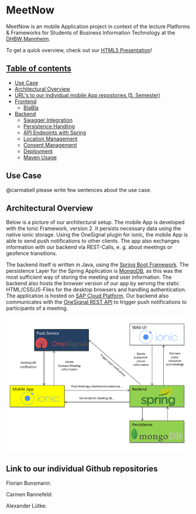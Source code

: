 # MeetNow

MeetNow is an mobile Application project in context of the lecture Platforms & Frameworks for Students of Business 
Information Technology at the [DHBW Mannheim](https://www.dhbw-mannheim.de/).

To get a quick overview, check out our 
[HTML5 Presentation](http://htmlpreview.github.io/?https://github.com/XLexxaX/MeetNow/blob/master/presentation/presentation.html)!

## [Table of contents](./README.md)
- [Use Case](#use-case)
- [Architectural Overview](#architectural-overview)
- [URL's to our individual mobile App repostories (5. Semester)](#link-to-our-individual-github-repositories)
- [Frontend]()
  + [BlaBla](./docs/README.md#wrench-geolocation-options)
- [Backend]()
  + [Swagger Integration]()
  + [Persistence Handling]()
  + [API Endpoints with Spring]()
  + [Location Management]()
  + [Consent Management]()
  + [Deployment]()
  + [Maven Usage]()

## Use Case

@carmabell please write few sentences about the use case.

## Architectural Overview
Below is a picture of our architectural setup. 
The mobile App is developed with the Ionic Framework, version 2. It persists necessary data using the native ionic 
storage. Using the OneSignal plugin for ionic, the mobile App is able to send push notifications to other clients. 
The app also exchanges information with our backend via REST-Calls, e. g. about meetings or geofence transitions. 

The backend itself is written in Java, using the [Spring Boot Framework](https://projects.spring.io/spring-boot/). 
The persistence Layer for the Spring Application 
is [MongoDB](https://www.mongodb.com/), as this was the most sufficient way of storing the meeting and user information. 
The backend also hosts the browser version of our app by serving the static HTML/CSS/JS-Files for the desktop browsers 
and handling 
authentication. The application is hosted on [SAP Cloud Platform](https://cloudplatform.sap.com/index.html). Our 
backend also communicates with the [OneSignal REST API](https://documentation.onesignal.com/v3.0/reference) to trigger
push notifications to participants of a meeting.

![Architectural Overview](./Architecture_Overview.png "Architecture of the whole MeetNow application")

## Link to our individual Github repositories
Florian Bunsmann:

Carmen Rannefeld:

Alexander Lütke:
